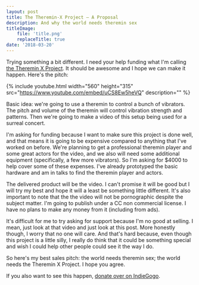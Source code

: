 ```yaml
---
layout: post
title: The Theremin-X Project — A Proposal
description: And why the world needs theremin sex
titleImage:
    file: 'title.png'
    replaceTitle: true
date: '2018-03-20'
---
```


Trying something a bit different. I need your help funding what I'm calling [the Theremin X Project][campaign]. It should be awesome and I hope we can make it happen. Here's the pitch:

{% include youtube.html width="560" height="315" src="https://www.youtube.com/embed/uCS8Ew5heVQ" description="" %}

Basic idea: we're going to use a theremin to control a bunch of vibrators. The pitch and volume of the theremin will control vibration strength and patterns. Then we're going to make a video of this setup being used for a surreal concert.

I'm asking for funding because I want to make sure this project is done well, and that means it is going to be expensive compared to anything that I've worked on before. We're planning to get a professional theremin player and some great actors for the video, and we also will need some additional equipment (specifically, a few more vibrators). So I'm asking for $4000 to help cover some of these expenses. I've already prototyped the basic hardware and am in talks to find the theremin player and actors. 

The delivered product will be the video. I can't promise it will be good but I will try my best and hope it will a least be something little different. It's also important to note that the the video will not be pornographic despite the subject matter. I'm going to publish under a CC non commercial license. I have no plans to make any money from it (including from ads).

It's difficult for me to try asking for support because I'm no good at selling. I mean, just look at that video and just look at this post. More honestly though, I worry that no one will care. And that's hard because, even though this project is a little silly, I really do think that it could be something special and wish I could help other people could see it the way I do.

So here's my best sales pitch: the world needs theremin sex; the world needs the Theremin X Project. I hope you agree.

If you also want to see this happen, [donate over on IndieGogo][campaign].

[campaign]: https://www.indiegogo.com/projects/the-theremin-x-project/

 
